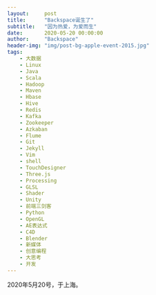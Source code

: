 ```yaml
---
layout:     post
title:      "Backspace诞生了"
subtitle:   "因为热爱，为爱而生"
date:       2020-05-20 00:00:00
author:     "Backspace"
header-img: "img/post-bg-apple-event-2015.jpg"
tags:
    - 大数据
    - Linux
    - Java
    - Scala
    - Hadoop
    - Maven
    - Hbase
    - Hive
    - Redis
    - Kafka
    - Zookeeper
    - Azkaban
    - Flume
    - Git
    - Jekyll
    - Vim
    - shell
    - TouchDesigner
    - Three.js
    - Processing
    - GLSL
    - Shader
    - Unity
    - 前端三剑客
    - Python
    - OpenGL
    - AE表达式
    - C4D
    - Blender
    - 新媒体
    - 创意编程
    - 大思考
    - 开发
---
```


2020年5月20号，于上海。